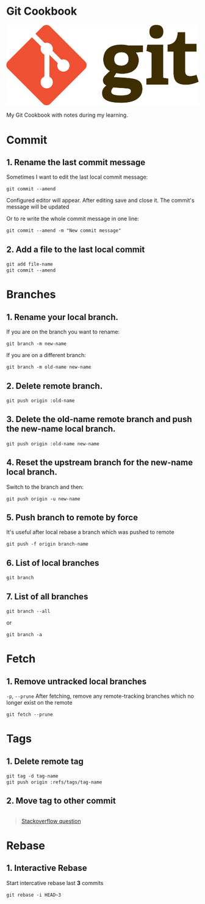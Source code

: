# Git Cookbook

<p align="center">
  <img src="/assets/git-logo.png" alt="Git logo">
</p>

My Git Cookbook with notes during my learning.

# Commit

## 1. Rename the last commit message

Sometimes I want to edit the last local commit message:

```
git commit --amend
```

Configured editor will appear. After editing save and close it. The commit's message will be updated

Or to re write the whole commit message in one line:

```
git commit --amend -m "New commit message"
```

## 2. Add a file to the last local commit

```
git add file-name
git commit --amend
```

# Branches

## 1. Rename your local branch.

If you are on the branch you want to rename:

```
git branch -m new-name
```

If you are on a different branch:

```
git branch -m old-name new-name
```

## 2. Delete remote branch.

```
git push origin :old-name
```

## 3. Delete the old-name remote branch and push the new-name local branch.

```
git push origin :old-name new-name
```

## 4. Reset the upstream branch for the new-name local branch.

Switch to the branch and then:

```
git push origin -u new-name
```

## 5. Push branch to remote by force

It's useful after local rebase a branch which was pushed to remote

```
git push -f origin branch-name
```

## 6. List of local branches

```
git branch
```

## 7. List of all branches

```
git branch --all
```

or

```
git branch -a
```

# Fetch

## 1. Remove untracked local branches

`-p`, `--prune` After fetching, remove any remote-tracking branches which no longer exist on the remote

```
git fetch --prune
```

# Tags

## 1. Delete remote tag

```
git tag -d tag-name
git push origin :refs/tags/tag-name
```

## 2. Move tag to other commit

```

```

> [Stackoverflow question](http://stackoverflow.com/a/25849917/2374209)

# Rebase

## 1. Interactive Rebase

Start intercative rebase last **3** commits

```
git rebase -i HEAD~3
```
